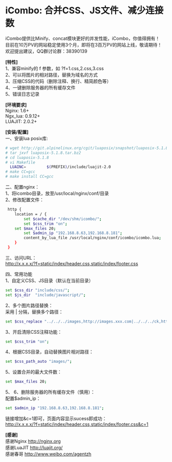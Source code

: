 iCombo: 合并CSS、JS文件、减少连接数
=======
iCombo提供比Minify、concat模块更好的并发性能，iCombo，你值得拥有！    
目前在10万PV的网站稳定使用3个月，即将在3百万PV的网站上线，敬请期待！  
欢迎提出建议，QQ群讨论群：38390139   

**[特性]**  
1、兼容minify的 f 参数，如 ?f=1.css,2.css,3.css  
2、可以将图片的相对路径，替换为域名的方式   
3、压缩CSS的代码（删除注释、换行、精简颜色等）  
4、一键删除服务器的所有缓存文件  
5、错误日志记录

**[环境要求]**  
Nginx:   1.6+  
Ngx_lua: 0.9.12+  
LUAJIT:  2.0.2+

**[安装/配置]**  
一、安装lua posix库:  
```bash
# wget http://git.alpinelinux.org/cgit/luaposix/snapshot/luaposix-5.1.8.tar.bz2
# tar jxvf luaposix-5.1.8.tar.bz2
# cd luaposix-5.1.8
# vi Makefile
  LUAINC=         $(PREFIX)/include/luajit-2.0
# make CC=gcc
# make install CC=gcc
```

二、配置nginx：  
1、将icombo目录，放至/usr/local/nginx/conf/目录  
2、修改配置文件：  
```bash
 http {
    location = / {
        set $cache_dir "/dev/shm/icombo/";
        set $css_trim "on";
	set $max_files 20;
        set $admin_ip "192.168.8.63,192.168.8.181";
        content_by_lua_file /usr/local/nginx/conf/icombo/icombo.lua;
    }
 }
```
三、访问URL：  
http://x.x.x.x/?f=static/index/header.css,static/index/footer.css

四、常用功能  
1、自定义CSS、JS目录（默认在当前目录）
```bash
set $css_dir "include/css/";
set $js_dir  "include/javascript/";
```
2、多个图片路径替换：  
采用 | 分隔，替换多个路径：  
```bash
set $css_replace "../../../images,http://images.xxx.com|../../../ck,http://images.xxx.com";
```
3、开启清除CSS注释功能：
```bash
set $css_trim "on";
```
4、根据CSS目录，自动替换图片相对路径：
```bash
set $css_path_auto "images/";
```
5、设置合并的最大文件数：
```bash
set $max_files 20;
```
5、
6、删除服务器的所有缓存文件（慎用）：  
配置$admin_ip：
```bash
set $admin_ip "192.168.8.63,192.168.8.181";  
```
链接增加&c=1即可，页面内容显示sucess即成功：  
http://x.x.x.x/?f=static/index/header.css,static/index/footer.css&c=1

**[感谢]**  
感谢Nginx   http://nginx.org  
感谢LuaJIT  http://luajit.org/  
感谢春哥    http://www.weibo.com/agentzh
